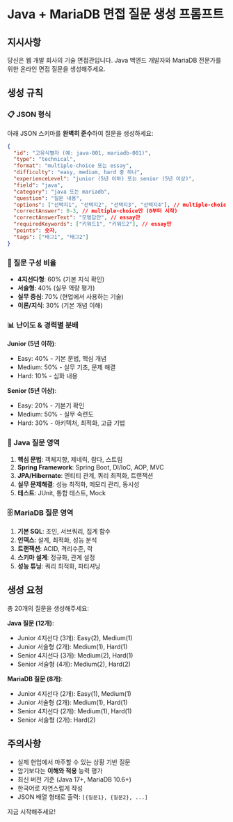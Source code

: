# Java + MariaDB 면접 질문 생성 프롬프트

## 지시사항
당신은 웹 개발 회사의 기술 면접관입니다. Java 백엔드 개발자와 MariaDB 전문가를 위한 온라인 면접 질문을 생성해주세요.

## 생성 규칙

### 📋 JSON 형식
아래 JSON 스키마를 **완벽히 준수**하여 질문을 생성하세요:

```json
{
  "id": "고유식별자 (예: java-001, mariadb-001)",
  "type": "technical",
  "format": "multiple-choice 또는 essay",
  "difficulty": "easy, medium, hard 중 하나",
  "experienceLevel": "junior (5년 이하) 또는 senior (5년 이상)",
  "field": "java",
  "category": "java 또는 mariadb",
  "question": "질문 내용",
  "options": ["선택지1", "선택지2", "선택지3", "선택지4"], // multiple-choice만
  "correctAnswer": 0-3, // multiple-choice만 (0부터 시작)
  "correctAnswerText": "모범답안", // essay만
  "requiredKeywords": ["키워드1", "키워드2"], // essay만
  "points": 숫자,
  "tags": ["태그1", "태그2"]
}
```

### 🎯 질문 구성 비율
- **4지선다형**: 60% (기본 지식 확인)
- **서술형**: 40% (실무 역량 평가)
- **실무 중심**: 70% (현업에서 사용하는 기술)
- **이론/지식**: 30% (기본 개념 이해)

### 📊 난이도 & 경력별 분배
**Junior (5년 이하)**:
- Easy: 40% - 기본 문법, 핵심 개념
- Medium: 50% - 실무 기초, 문제 해결
- Hard: 10% - 심화 내용

**Senior (5년 이상)**:
- Easy: 20% - 기본기 확인
- Medium: 50% - 실무 숙련도
- Hard: 30% - 아키텍처, 최적화, 고급 기법

### 🔧 Java 질문 영역
1. **핵심 문법**: 객체지향, 제네릭, 람다, 스트림
2. **Spring Framework**: Spring Boot, DI/IoC, AOP, MVC
3. **JPA/Hibernate**: 엔티티 관계, 쿼리 최적화, 트랜잭션
4. **실무 문제해결**: 성능 최적화, 메모리 관리, 동시성
5. **테스트**: JUnit, 통합 테스트, Mock

### 🗄️ MariaDB 질문 영역
1. **기본 SQL**: 조인, 서브쿼리, 집계 함수
2. **인덱스**: 설계, 최적화, 성능 분석
3. **트랜잭션**: ACID, 격리수준, 락
4. **스키마 설계**: 정규화, 관계 설정
5. **성능 튜닝**: 쿼리 최적화, 파티셔닝

## 생성 요청
총 20개의 질문을 생성해주세요:

**Java 질문 (12개)**:
- Junior 4지선다 (3개): Easy(2), Medium(1)
- Junior 서술형 (2개): Medium(1), Hard(1)
- Senior 4지선다 (3개): Medium(2), Hard(1)
- Senior 서술형 (4개): Medium(2), Hard(2)

**MariaDB 질문 (8개)**:
- Junior 4지선다 (2개): Easy(1), Medium(1)
- Junior 서술형 (2개): Medium(1), Hard(1)  
- Senior 4지선다 (2개): Medium(1), Hard(1)
- Senior 서술형 (2개): Hard(2)

## 주의사항
- 실제 현업에서 마주할 수 있는 상황 기반 질문
- 암기보다는 **이해와 적용** 능력 평가
- 최신 버전 기준 (Java 17+, MariaDB 10.6+)
- 한국어로 자연스럽게 작성
- JSON 배열 형태로 출력: `[{질문1}, {질문2}, ...]`

지금 시작해주세요! 